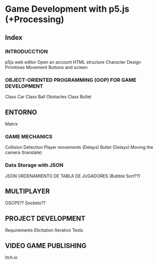 # Game Development with p5.js (+Processing) 
## Index

### INTRODUCCTION

  p5js web editor
  Open an account
  HTML structure
  Character Design
  Primitives Movement
  Buttons and screen
  
### OBJECT-ORIENTED PROGRAMMING (OOP) FOR GAME DEVELOPMENT
  
  Class Car
  Class Ball
  Obstacles
  Class Bullet
  
## ENTORNO
  Matrix
  
### GAME MECHANICS
  
  Collision Detection
  Player movements (Delays)
  Bullet (Delays)
  Moving the camera (translate)
  
### Data Storage with JSON
  JSON
  ORDENAMIENTO DE TABLA DE JUGADORES (Bubble Sort??)
  
## MULTIPLAYER
  OSCP5??
  Sockets??
  
## PROJECT DEVELOPMENT
  Requirements Elicitation
  Iterativo
  Tests
  
## VIDEO GAME PUBLISHING
  Itch.io
